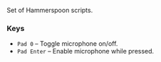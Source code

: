 Set of Hammerspoon scripts.

### Keys

* `Pad 0` – Toggle microphone on/off.
* `Pad Enter` – Enable microphone while pressed.
